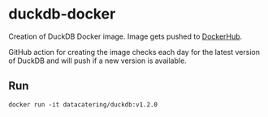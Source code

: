 # duckdb-docker

Creation of DuckDB Docker image. Image gets pushed to [DockerHub](https://hub.docker.com/repository/docker/datacatering/duckdb/general).

GitHub action for creating the image checks each day for the latest version of DuckDB and will push if a new version is available.

## Run

```shell
docker run -it datacatering/duckdb:v1.2.0
```
